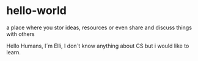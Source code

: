 # hello-world
a place where you stor ideas, resources or even share and discuss things with others

Hello Humans,
I´m Elli, I don´t know anything about CS but i would like to learn.

